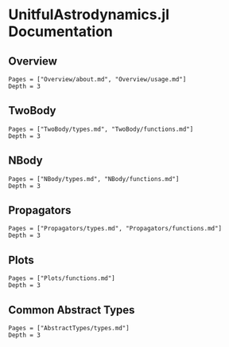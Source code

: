 # UnitfulAstrodynamics.jl Documentation

## Overview

```@contents
Pages = ["Overview/about.md", "Overview/usage.md"]
Depth = 3
```

## TwoBody

```@contents
Pages = ["TwoBody/types.md", "TwoBody/functions.md"]
Depth = 3
```

## NBody

```@contents
Pages = ["NBody/types.md", "NBody/functions.md"]
Depth = 3
```

## Propagators

```@contents
Pages = ["Propagators/types.md", "Propagators/functions.md"]
Depth = 3
```

## Plots

```@contents
Pages = ["Plots/functions.md"]
Depth = 3
```

## Common Abstract Types

```@contents
Pages = ["AbstractTypes/types.md"]
Depth = 3
```
